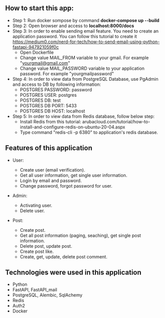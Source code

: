 <h2>How to start this app:</h2>

- Step 1: Run docker sompose by command <b>docker-compose up --build</b>
- Step 2: Open browser and access to <b>localhost:8000/docs</b>
- Step 3: In order to enable sending email feature. You need to create an application password. You can follow this tutorial to create it https://medium0.com/nerd-for-tech/how-to-send-email-using-python-fastapi-947921059f0c
  - Open Dockerfile
  - Change value MAIL_FROM variable to your gmail. For example "yourgmail@gmail.com"
  - Change value MAIL_PASSWORD variable to your application password. For example "yourgmailpassword"
- Step 4: In order to view data from PostgreSQL Database, use PgAdmin and access to DB by following information:
  - POSTGRES PASSWORD: password
  - POSTGRES USER: postgres
  - POSTGRES DB: test
  - POSTGRES DB PORT: 5433
  - POSTGRES DB HOST: localhost
- Step 5: In order to view data from Redis database, follow below step:
  - Install Redis from this tutorial: arubacloud.com/tutorial/how-to-install-and-configure-redis-on-ubuntu-20-04.aspx
  - Type command "redis-cli -p 6380" to application's redis database.

<h2>Features of this application</h2>

- User:
  - Create user (email verification).
  - Get all user information, get single user information.
  - Login by email and password.
  - Change password, forgot password for user.


- Admin:
  - Activating user.
  - Delete user.


- Post:
  - Create post.
  - Get all post information (paging, seaching), get single post information.
  - Delete post, update post.
  - Create post like.
  - Create, get, update, delete post comment.


<h2>Technologies were used in this application</h2>

- Python
- FastAPI, FastAPI_mail
- PostgreSQL, Alembic, SqlAchemy
- Redis
- Auth2
- Docker
